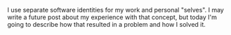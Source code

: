 <!--
.. title: Git and the SSH Command
.. slug: git-and-the-ssh-command
.. date: 2021-03-28 13:47:15 UTC-04:00
.. tags: git
.. category: softwaredev
.. link:
.. description:
.. type: text
.. nocomments: True
-->

I use separate software identities for my work and personal "selves". I may write a future post about my experience with that concept, but today I'm going to describe how that resulted in a problem and how I solved it.
